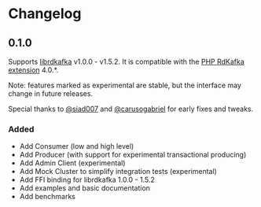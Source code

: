 # Changelog

## 0.1.0

Supports [librdkafka] v1.0.0 - v1.5.2. It is compatible with the [PHP RdKafka extension] 4.0.*.

Note: features marked as experimental are stable, but the interface may change in future releases.

Special thanks to [@siad007] and [@carusogabriel] for early fixes and tweaks.

### Added

- Add Consumer (low and high level)
- Add Producer (with support for experimental transactional producing)
- Add Admin Client (experimental)
- Add Mock Cluster to simplify integration tests (experimental)
- Add FFI binding for librdkafka 1.0.0 - 1.5.2
- Add examples and basic documentation
- Add benchmarks


[librdkafka]: https://github.com/edenhill/librdkafka
[PHP RdKafka extension]: https://github.com/arnaud-lb/php-rdkafka
[@siad007]: https://github.com/siad007
[@carusogabriel]: https://github.com/carusogabriel
